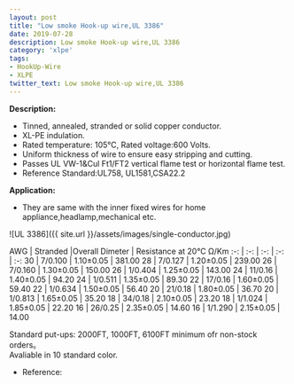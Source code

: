 ```yaml
---
layout: post
title: "Low smoke Hook-up wire,UL 3386"
date: 2019-07-28
description: Low smoke Hook-up wire,UL 3386
category: 'xlpe'
tags:
- HookUp-Wire
- XLPE
twitter_text: Low smoke Hook-up wire,UL 3386
---
```


__Description:__

* Tinned, annealed, stranded or solid copper conductor.
* XL-PE indulation.
* Rated temperature: 105℃, Rated voltage:600 Volts.
* Uniform thickness of wire to ensure easy stripping and cutting.
* Passes UL VW-1&amp;Cul Ft1/FT2 vertical flame test or horizontal flame test.
* Reference Standard:UL758, UL1581,CSA22.2 

__Application:__
* They are same with the inner fixed wires for home appliance,headlamp,mechanical etc.

![UL 3386]({{ site.url }}/assets/images/single-conductor.jpg)

AWG | Stranded |Overall Dimeter | Resistance at 20℃ Ω/Km
:-: | :-: |  :-: |  :-: |  :-: 
30 | 7/0.100 | 1.10±0.05 | 381.00
28 | 7/0.127 | 1.20±0.05 | 239.00
26 | 7/0.160 | 1.30±0.05 | 150.00
26 | 1/0.404 | 1.25±0.05 | 143.00
24 | 11/0.16 | 1.40±0.05 | 94.20
24 | 1/0.511 | 1.35±0.05 | 89.30
22 | 17/0.16 | 1.60±0.05 | 59.40
22 | 1/0.634 | 1.50±0.05 | 56.40
20 | 21/0.18 | 1.80±0.05 | 36.70
20 | 1/0.813 | 1.65±0.05 | 35.20
18 | 34/0.18 | 2.10±0.05 | 23.20
18 | 1/1.024 | 1.85±0.05 | 22.20
16 | 26/0.25 | 2.35±0.05 | 14.60
16 | 1/1.290 | 2.15±0.05 | 14.00  

Standard put-ups: 2000FT, 1000FT, 6100FT minimum ofr non-stock orders。<br />
Avaliable in 10 standard color. </p>

* Reference: 



